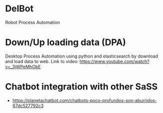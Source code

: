 # DelBot
Robot Process Automation


# Down/Up loading data (DPA)

Desktop Process Automation using python and elasticsearch by download and load data to web. 
Link to video: https://www.youtube.com/watch?v=_3jWPeMhObE


# Chatbot integration with other SaSS
- https://planetachatbot.com/chatbots-poco-profundos-son-aburridos-67dc527792c3
